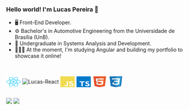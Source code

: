 ### Hello world! I'm Lucas Pereira 👋

- 🖥 Front-End Developer.
- ⚙ Bachelor's in Automotive Engineering from the Universidade de Brasília (UnB).
- 📖 Undergraduate in Systems Analysis and Development.
- 👨🏽‍💻 At the moment, I'm studying Angular and building my portfolio to showcase it online!

<!---[![Lucas GitHub stats](https://github-readme-stats.vercel.app/api?username=lucaspereiraio&show_icons=true&theme=dark&hide=stars)] -->

<!-- <div>
  <img align="center" alt="Lucas-Header" src="https://github.com/lucaspereiraio/lucaspereiraio/assets/125293546/4fd43d67-95e6-49ae-8e04-830c44f7b573">
</div> -->

##

<div style="display: inline_block"><br>
  <img align="center" alt="Lucas-React" height="30" width="40" src="https://raw.githubusercontent.com/devicons/devicon/master/icons/react/react-original.svg">
  <img align="center" alt="Lucas-React" height="30" width="40" src="https://cdn.jsdelivr.net/gh/devicons/devicon@latest/icons/angular/angular-original.svg"">
  <img align="center" alt="Lucas-Js" height="30" width="40" src="https://raw.githubusercontent.com/devicons/devicon/master/icons/javascript/javascript-plain.svg">
  <img align="center" alt="Lucas-Ts" height="30" width="40" src="https://raw.githubusercontent.com/devicons/devicon/master/icons/typescript/typescript-plain.svg">
  <img align="center" alt="Lucas-HTML" height="30" width="40" src="https://raw.githubusercontent.com/devicons/devicon/master/icons/html5/html5-original.svg">
  <img align="center" alt="Lucas-CSS" height="30" width="40" src="https://raw.githubusercontent.com/devicons/devicon/master/icons/css3/css3-original.svg">
</div>

##

<div>
    <a href="https://www.linkedin.com/in/lucas-pereira-da-silva-unb/" target="_blank"><img src="https://img.shields.io/badge/-LinkedIn-%230077B5?style=for-the-badge&logo=linkedin&logoColor=white" target="_blank"></a>
  <a href = "mailto:lucas.dev.pereira@gmail.com"><img src="https://img.shields.io/badge/-Gmail-%23333?style=for-the-badge&logo=gmail&logoColor=white" target="_blank"></a>
</div>

<!--
**lucaspereiraio/lucaspereiraio** is a ✨ _special_ ✨ repository because its `README.md` (this file) appears on your GitHub profile.

Here are some ideas to get you started:

- 🔭 I’m currently working on ...
- 🌱 I’m currently learning ...
- 👯 I’m looking to collaborate on ...
- 🤔 I’m looking for help with ...
- 💬 Ask me about ...
- 📫 How to reach me: ...
- 😄 Pronouns: ...
- ⚡ Fun fact: ...
-->
